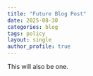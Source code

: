 ```yaml
---
title: "Future Blog Post"
date: 2025-08-30
categories: blog
tags: policy
layout: single
author_profile: true
---
```


This will also be one.

